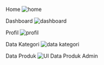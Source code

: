 Home
![home](https://user-images.githubusercontent.com/84075404/149713822-6c4175c0-a334-4c56-990e-65eb3fe0d621.png)

Dashboard
![dashboard](https://user-images.githubusercontent.com/84075404/149714203-41481b12-d71a-4662-a65e-21f468f1c12c.png)

Profil
![profil](https://user-images.githubusercontent.com/84075404/149713965-0e9b734a-5a96-49f2-8c5a-e20eebfdcd43.png)

Data Kategori
![data kategori](https://user-images.githubusercontent.com/84075404/149714104-40616b79-83da-4532-9b3b-8dca98df94e3.png)

Data Produk
![UI Data Produk Admin](https://user-images.githubusercontent.com/97815273/149716594-256cc50e-d480-4f6a-a6bf-c7a2f0efffa4.png)
